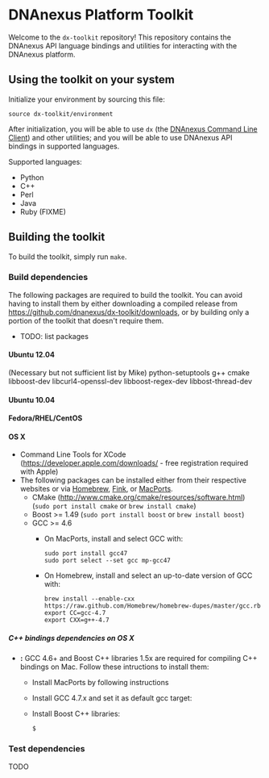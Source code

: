 DNAnexus Platform Toolkit
=========================

Welcome to the `dx-toolkit` repository! This repository contains the DNAnexus API language bindings and utilities for interacting with the DNAnexus platform.

## Using the toolkit on your system
Initialize your environment by sourcing this file:

```
source dx-toolkit/environment
```

After initialization, you will be able to use ```dx``` (the [DNAnexus Command Line Client](http://wiki.dnanexus.com/Command-Line-Client/Quickstart)) and other utilities; and you will be able to use DNAnexus API bindings in supported languages.

Supported languages:

* Python
* C++
* Perl
* Java
* Ruby (FIXME)

## Building the toolkit

To build the toolkit, simply run ```make```.

### Build dependencies

The following packages are required to build the toolkit. You can avoid having to install them by either downloading a
compiled release from https://github.com/dnanexus/dx-toolkit/downloads, or by building only a portion of the toolkit
that doesn't require them.

* TODO: list packages

#### Ubuntu 12.04

(Necessary but not sufficient list by Mike) python-setuptools g++ cmake libboost-dev libcurl4-openssl-dev libboost-regex-dev libbost-thread-dev

#### Ubuntu 10.04

#### Fedora/RHEL/CentOS

#### OS X
* Command Line Tools for XCode (https://developer.apple.com/downloads/ - free registration required with Apple)
* The following packages can be installed either from their respective websites or via [Homebrew](http://mxcl.github.com/homebrew/), [Fink](http://www.finkproject.org/), or [MacPorts](http://www.macports.org/).
    * CMake (http://www.cmake.org/cmake/resources/software.html) (```sudo port install cmake``` or ```brew install cmake```)
    * Boost >= 1.49 (```sudo port install boost``` or ```brew install boost```)
    * GCC >= 4.6
        * On MacPorts, install and select GCC with:
        
              sudo port install gcc47
              sudo port select --set gcc mp-gcc47

        * On Homebrew, install and select an up-to-date version of GCC with:
        
              brew install --enable-cxx https://raw.github.com/Homebrew/homebrew-dupes/master/gcc.rb
              export CC=gcc-4.7
              export CXX=g++-4.7

##### C++ bindings dependencies on OS X


* **:** GCC 4.6+ and Boost C++ libraries 1.5x are required for compiling C++ bindings on Mac. Follow these intructions to install them:
    - Install MacPorts by following instructions 
    - Install GCC 4.7.x and set it as default gcc target:   
         
    - Install Boost C++ libraries:
         
         ```
         $ 
         ```

### Test dependencies
TODO

